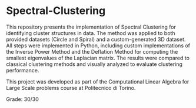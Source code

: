 # Spectral-Clustering

This repository presents the implementation of Spectral Clustering for identifying cluster structures in data. The method was applied to both provided datasets (Circle and Spiral) and a custom-generated 3D dataset. All steps were implemented in Python, including custom implementations of the Inverse Power Method and the Deflation Method for computing the smallest eigenvalues of the Laplacian matrix. The results were compared to classical clustering methods and visually analyzed to evaluate clustering performance.

This project was developed as part of the Computational Linear Algebra for Large Scale problems course at Politecnico di Torino.

Grade: 30/30
